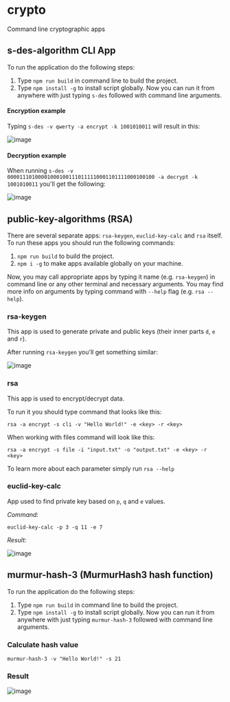 # crypto

Command line cryptographic apps

## s-des-algorithm CLI App
To run the application do the following steps:

1. Type `npm run build` in command line to build the project.
2. Type `npm install -g` to install script globally. Now you can run it from anywhere with just typing `s-des` followed with command line arguments.

#### Encryption example
Typing `s-des -v qwerty -a encrypt -k 1001010011` will result in this:

![image](https://user-images.githubusercontent.com/57208499/156901041-e5e88bcb-4dab-439a-8293-a8bf26574cef.png)

#### Decryption example
When running `s-des -v 000011101000010001001110111110001101111000100100 -a decrypt -k 1001010011` you'll get the following:

![image](https://user-images.githubusercontent.com/57208499/156901021-cd316e1f-f21e-4c14-934a-5e6972bd50a7.png)


## public-key-algorithms (RSA)
There are several separate apps: `rsa-keygen`, `euclid-key-calc` and `rsa` itself.
To run these apps you should run the following commands:
1. `npm run build` to build the project.
2. `npm i -g` to make apps available globally on your machine.

Now, you may call appropriate apps by typing it name (e.g. `rsa-keygen`) in command line or any other terminal and necessary arguments. You may find more info on arguments by typing command with `--help` flag (e.g. `rsa --help`).

### rsa-keygen
This app is used to generate  private and public keys (their inner parts `d`, `e` and `r`).

After running `rsa-keygen` you'll get something similar:

![image](https://user-images.githubusercontent.com/57208499/157196788-f8d4a72c-7cc5-422a-8828-eb58951a7670.png)

### rsa
This app is used to encrypt/decrypt data.

To run it you should type command that looks like this:
```
rsa -a encrypt -s cli -v "Hello World!" -e <key> -r <key>
```
When working with files command will look like this:
```
rsa -a encrypt -s file -i "input.txt" -o "output.txt" -e <key> -r <key>
```

To learn more about each parameter simply run `rsa --help`

### euclid-key-calc
App used to find private key based on `p`, `q` and `e` values.

_Command:_
```
euclid-key-calc -p 3 -q 11 -e 7
```

_Result:_

![image](https://user-images.githubusercontent.com/57208499/157203156-a91db928-3ff3-4280-bba0-200cf30bc9f4.png)


## murmur-hash-3 (MurmurHash3 hash function)
To run the application do the following steps:

1. Type `npm run build` in command line to build the project.
2. Type `npm install -g` to install script globally. Now you can run it from anywhere with just typing `murmur-hash-3` followed with command line arguments.

### Calculate hash value
```
murmur-hash-3 -v "Hello World!" -s 21
```

### Result
![image](https://user-images.githubusercontent.com/57208499/157228384-e7a491f1-d185-438d-ad13-87418a3be612.png)
